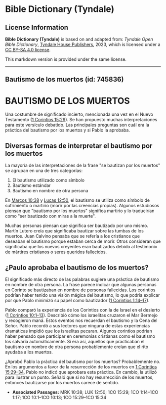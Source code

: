# Bible Dictionary (Tyndale)

## License Information

**Bible Dictionary (Tyndale)** is based on and adapted from: _Tyndale Open Bible Dictionary_, [Tyndale House Publishers](https://tyndaleopenresources.com/), 2023, which is licensed under a [CC BY-SA 4.0 license](https://creativecommons.org/licenses/by-sa/4.0/legalcode.en).

This markdown version is provided under the same license.



--------------------------------

## Bautismo de los muertos (id: 745836)

BAUTISMO DE LOS MUERTOS
=======================

Una costumbre de significado incierto, mencionada una vez en el Nuevo Testamento ([1 Corintios 15:29](https://ref.ly/1Cor15:29)). Se han propuesto muchas interpretaciones para este versículo debatido. Las principales preguntas son cuál era la práctica del bautismo por los muertos y si Pablo la aprobaba.

Diversas formas de interpretar el bautismo por los muertos
----------------------------------------------------------

La mayoría de las interpretaciones de la frase "se bautizan por los muertos" se agrupan en una de tres categorías:

1. El bautismo utilizado como símbolo
2. Bautismo estándar
3. Bautismo en nombre de otra persona

En [Marcos 10:38](https://ref.ly/Mark10:38) y [Lucas 12:50,](https://ref.ly/Luke12:50) el bautismo se utiliza como símbolo de sufrimiento o martirio (morir por las creencias propias). Algunos estudiosos piensan que "bautismo por los muertos" significa martirio y lo traducirían como "ser bautizado con miras a la muerte".

Muchas personas piensan que significa ser bautizado por uno mismo. Martín Lutero creía que significaba bautizar sobre las tumbas de los muertos. Juan Calvino pensaba que se refería a los cristianos que deseaban el bautismo porque estaban cerca de morir. Otros consideran que significaba que los nuevos creyentes eran bautizados debido al testimonio de mártires cristianos o seres queridos fallecidos.

¿Paulo aprobaba el bautismo de los muertos?
-------------------------------------------

El significado más directo de las palabras sugiere una práctica de bautismo en nombre de otra persona. La frase parece indicar que algunas personas en Corinto se bautizaban en nombre de personas fallecidas. Los corintios podrían haber tenido una visión mágica del bautismo, lo que podría explicar por qué Pablo minimizó su papel como bautizador ([1 Corintios 1:14–17](https://ref.ly/1Cor1:14-1Cor1:17)).

Pablo comparó la experiencia de los Corintios con la de Israel en el desierto ([1 Corintios 10:1–13](https://ref.ly/1Cor10:1-1Cor10:13)). Describió cómo los israelitas cruzaron el Mar Bermejo y recogieron maná. Estos eventos nos recuerdan el bautismo y la Cena del Señor. Pablo recordó a sus lectores que ninguna de estas experiencias dramáticas impidió que los israelitas pecaran. Algunos corintios podrían haber pensado que participar en ceremonias cristianas como el bautismo los salvaría automáticamente. Si era así, aquellos que practicaban el bautismo en nombre de otra persona probablemente creían que el rito ayudaba a los muertos.

¿Aprobó Pablo la práctica del bautismo por los muertos? Probablemente no. En los argumentos a favor de la resurrección de los muertos en [1 Corintios 15:29–34](https://ref.ly/1Cor15:29-1Cor15:34), Pablo no indicó que aprobara esta práctica. En cambio, la utilizó para ilustrar un punto. Señaló que si no hay resurrección de los muertos, entonces bautizarse por los muertos carece de sentido.

* **Associated Passages:** MRK 10:38; LUK 12:50; 1CO 15:29; 1CO 1:14–1CO 1:17; 1CO 10:1–1CO 10:13; 1CO 15:29–1CO 15:34

